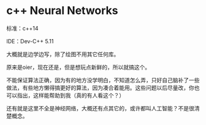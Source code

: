 # c++ Neural Networks

标准：c++14

IDE：Dev-C++ 5.11

大概就是边学边写，除了绘图不用其它任何库。

原来是oier，现在还是，但是想玩点新鲜的，所以就搞这个。

不能保证算法正确，因为有的地方没学明白，不知道怎么弄，只好自己脑补了一些做法，有些地方懒得搞更好的算法，因为凑合着能用。这些问题以后尽量改，你也可以指出，这样能帮助到我（真的有人看这个？）

还有就是这里不全是神经网络，大概还有点其它的，或许都叫人工智能？不是很清楚概念。
